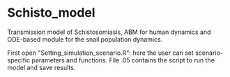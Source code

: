 # Schisto_model
Transmission model of Schistosomiasis, ABM for human dynamics and ODE-based module for the snail population dynamics.

First open "Setting_simulation_scenario.R": here the user can set scenario-specific parameters and functions.
File .05 contains the script to run the model and save results.
